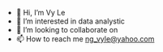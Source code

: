 - 👋 Hi, I’m Vy Le
- 👀 I’m interested in data analystic 
- 💞️ I’m looking to collaborate on 
- 📫 How to reach me ng_vyle@yahoo.com

<!---
NB-VyLe/NB-VyLe is a ✨ special ✨ repository because its `README.md` (this file) appears on your GitHub profile.
You can click the Preview link to take a look at your changes.
--->
